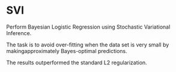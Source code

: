 # SVI

Perform Bayesian Logistic Regression using Stochastic Variational Inference.

The task is to avoid over-fitting when the data set is very small by makingapproximately Bayes-optimal predictions. 


The results outperformed the standard L2 regularization.
